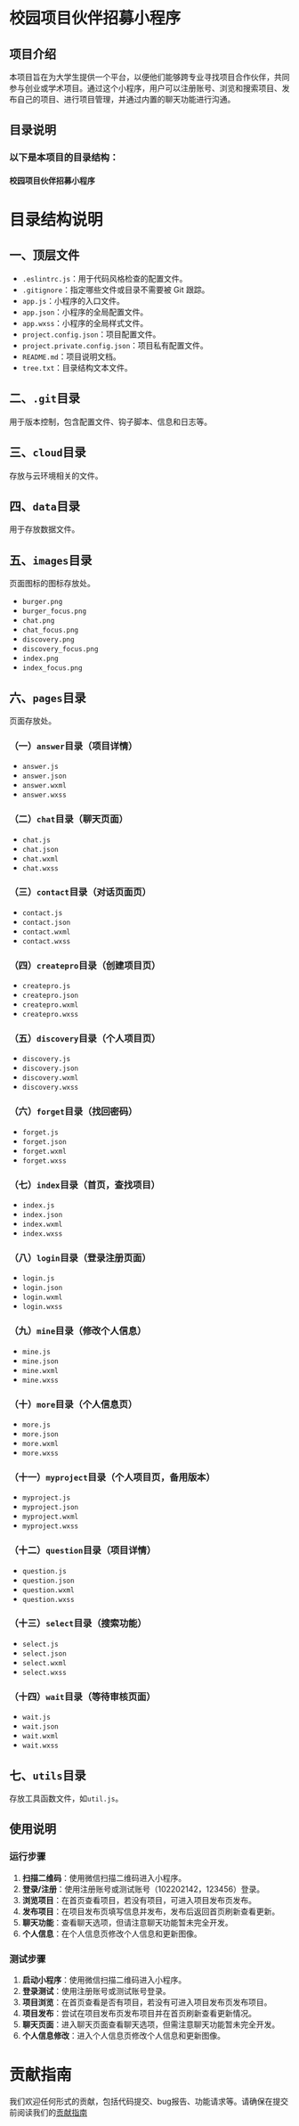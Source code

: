 # 校园项目伙伴招募小程序

## 项目介绍

本项目旨在为大学生提供一个平台，以便他们能够跨专业寻找项目合作伙伴，共同参与创业或学术项目。通过这个小程序，用户可以注册账号、浏览和搜索项目、发布自己的项目、进行项目管理，并通过内置的聊天功能进行沟通。

## 目录说明

### 以下是本项目的目录结构：
#### 校园项目伙伴招募小程序
# 目录结构说明

## 一、顶层文件
- `.eslintrc.js`：用于代码风格检查的配置文件。
- `.gitignore`：指定哪些文件或目录不需要被 Git 跟踪。
- `app.js`：小程序的入口文件。
- `app.json`：小程序的全局配置文件。
- `app.wxss`：小程序的全局样式文件。
- `project.config.json`：项目配置文件。
- `project.private.config.json`：项目私有配置文件。
- `README.md`：项目说明文档。
- `tree.txt`：目录结构文本文件。

## 二、`.git`目录
用于版本控制，包含配置文件、钩子脚本、信息和日志等。

## 三、`cloud`目录
存放与云环境相关的文件。

## 四、`data`目录
用于存放数据文件。

## 五、`images`目录
页面图标的图标存放处。
- `burger.png`
- `burger_focus.png`
- `chat.png`
- `chat_focus.png`
- `discovery.png`
- `discovery_focus.png`
- `index.png`
- `index_focus.png`

## 六、`pages`目录
页面存放处。
### （一）`answer`目录（项目详情）
- `answer.js`
- `answer.json`
- `answer.wxml`
- `answer.wxss`

### （二）`chat`目录（聊天页面）
- `chat.js`
- `chat.json`
- `chat.wxml`
- `chat.wxss`

### （三）`contact`目录（对话页面页）
- `contact.js`
- `contact.json`
- `contact.wxml`
- `contact.wxss`

### （四）`createpro`目录（创建项目页）
- `createpro.js`
- `createpro.json`
- `createpro.wxml`
- `createpro.wxss`

### （五）`discovery`目录（个人项目页）
- `discovery.js`
- `discovery.json`
- `discovery.wxml`
- `discovery.wxss`

### （六）`forget`目录（找回密码）
- `forget.js`
- `forget.json`
- `forget.wxml`
- `forget.wxss`

### （七）`index`目录（首页，查找项目）
- `index.js`
- `index.json`
- `index.wxml`
- `index.wxss`

### （八）`login`目录（登录注册页面）
- `login.js`
- `login.json`
- `login.wxml`
- `login.wxss`

### （九）`mine`目录（修改个人信息）
- `mine.js`
- `mine.json`
- `mine.wxml`
- `mine.wxss`

### （十）`more`目录（个人信息页）
- `more.js`
- `more.json`
- `more.wxml`
- `more.wxss`

### （十一）`myproject`目录（个人项目页，备用版本）
- `myproject.js`
- `myproject.json`
- `myproject.wxml`
- `myproject.wxss`

### （十二）`question`目录（项目详情）
- `question.js`
- `question.json`
- `question.wxml`
- `question.wxss`

### （十三）`select`目录（搜索功能）
- `select.js`
- `select.json`
- `select.wxml`
- `select.wxss`

### （十四）`wait`目录（等待审核页面）
- `wait.js`
- `wait.json`
- `wait.wxml`
- `wait.wxss`

## 七、`utils`目录
存放工具函数文件，如`util.js`。

## 使用说明

### 运行步骤

1. **扫描二维码**：使用微信扫描二维码进入小程序。
2. **登录/注册**：使用注册账号或测试账号（102202142，123456）登录。
3. **浏览项目**：在首页查看项目，若没有项目，可进入项目发布页发布。
4. **发布项目**：在项目发布页填写信息并发布，发布后返回首页刷新查看更新。
5. **聊天功能**：查看聊天选项，但请注意聊天功能暂未完全开发。
6. **个人信息**：在个人信息页修改个人信息和更新图像。

### 测试步骤

1. **启动小程序**：使用微信扫描二维码进入小程序。
2. **登录测试**：使用注册账号或测试账号登录。
3. **项目浏览**：在首页查看是否有项目，若没有可进入项目发布页发布项目。
4. **项目发布**：尝试在项目发布页发布项目并在首页刷新查看更新情况。
5. **聊天页面**：进入聊天页面查看聊天选项，但需注意聊天功能暂未完全开发。
6. **个人信息修改**：进入个人信息页修改个人信息和更新图像。

# 贡献指南

我们欢迎任何形式的贡献，包括代码提交、bug报告、功能请求等。请确保在提交前阅读我们的[贡献指南](https://github.com/oolone/102202149-102202142)

